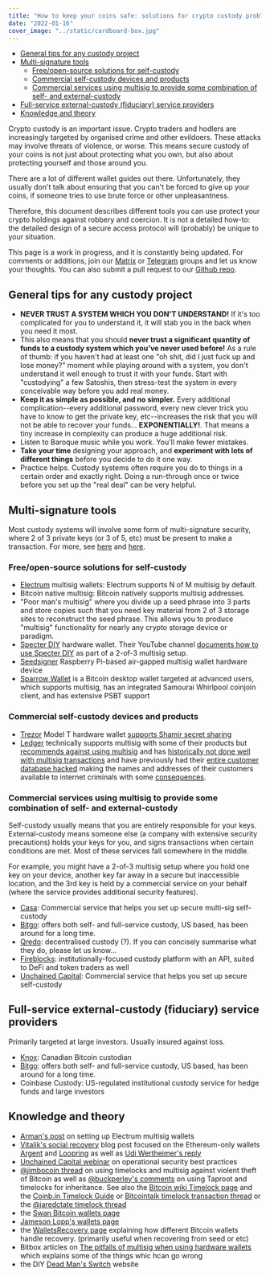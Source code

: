 ```yaml
---
title: "How to keep your coins safe: solutions for crypto custody problems"
date: "2022-01-16"
cover_image: "../static/cardboard-box.jpg"
---
```


<!--TOC-->

- [General tips for any custody project](#general-tips-for-any-custody-project)
- [Multi-signature tools](#multi-signature-tools)
  - [Free/open-source solutions for self-custody](#freeopen-source-solutions-for-self-custody)
  - [Commercial self-custody devices and products](#commercial-self-custody-devices-and-products)
  - [Commercial services using multisig to provide some combination of self- and external-custody](#commercial-services-using-multisig-to-provide-some-combination-of-self--and-external-custody)
- [Full-service external-custody (fiduciary) service providers](#full-service-external-custody-fiduciary-service-providers)
- [Knowledge and theory](#knowledge-and-theory)

<!--TOC-->
<!-- Generate TOC with `md_toc -p github custody.md` -->

Crypto custody is an important issue. Crypto traders and hodlers are
increasingly targeted by organised crime and other evildoers. These attacks may
involve threats of violence, or worse. This means secure custody of your coins
is not just about protecting what you own, but also about protecting yourself
and those around you.

There are a lot of different wallet guides out there. Unfortunately, they
usually don't talk about ensuring that you can't be forced to give up your
coins, if someone tries to use brute force or other unpleasantness.

Therefore, this document describes different tools you can use protect your
crypto holdings against robbery and coercion. It is not a detailed how-to: the
detailed design of a secure access protocol will (probably) be unique to your
situation.

This page is a work in progress, and it is constantly being updated. For
comments or additions, join our
[Matrix](https://matrix.to/#/#bitcoins-in-chiangmai:matrix.org) or
[Telegram](https://t.me/btccmai) groups and let us know your thoughts. You can
also submit a pull request to our [Github
repo](https://github.com/lncm/lncm.github.io/blob/source/src/data/project/custody.md).



## General tips for any custody project

* **NEVER TRUST A SYSTEM WHICH YOU DON'T UNDERSTAND!** If it's too complicated
  for you to understand it, it will stab you in the back when you need it most.
* This also means that you should **never trust a significant quantity of funds
  to a custody system which you've never used before!** As a rule of thumb: if
  you haven't had at least one "oh shit, did I just fuck up and lose money?"
  moment while playing around with a system, you don't understand it well
  enough to trust it with your funds. Start with "custodying" a few Satoshis,
  then stress-test the system in every conceivable way before you add real
  money.
* **Keep it as simple as possible, and no simpler.** Every additional
  complication--every additional password, every new clever trick you have to
  know to get the private key, etc--increases the risk that you will not be
  able to recover your funds...  **EXPONENTIALLY!**. That means a tiny increase
  in complexity can produce a huge additional risk.
* Listen to Baroque music while you work. You'll make fewer mistakes.
* **Take your time** designing your approach, and **experiment with lots of
  different things** before you decide to do it one way.
* Practice helps. Custody systems often require you do to things in a certain
  order and exactly right. Doing a run-through once or twice before you set up
  the "real deal" can be very helpful.


## Multi-signature tools

Most custody systems will involve some form of multi-signature security, where
2 of 3 private keys (or 3 of 5, etc) must be present to make a transaction. For
more, see [here](https://coinguides.org/multisig-multi-signature-wallet/) and
[here](https://en.bitcoin.it/wiki/Multi-signature).

### Free/open-source solutions for self-custody

* [Electrum](https://electrum.org) multisig wallets: Electrum supports N of M
  multisig by default.
* Bitcoin native multisig: Bitcoin natively supports multisig addresses.
* "Poor man's multisig" where you divide up a seed phrase into 3 parts and
  store copies such that you need key material from 2 of 3 storage sites to
  reconstruct the seed phrase. This allows you to produce "multisig"
  functionality for nearly any crypto storage device or paradigm.
* [Specter DIY](https://github.com/cryptoadvance/specter-diy) hardware wallet.
  Their YouTube channel [documents how to use 
  Specter DIY](https://www.youtube.com/watch?v=xjBzAAiVKk8) as part of a 2-of-3
  multisig setup.
* [Seedsigner](https://seedsigner.com/) Raspberry Pi-based air-gapped multisig
  wallet hardware device
* [Sparrow Wallet](https://www.sparrowwallet.com/features/) is a Bitcoin
  desktop wallet targeted at advanced users, which supports multisig, has an
  integrated Samourai Whirlpool coinjoin client, and has extensive PSBT support

### Commercial self-custody devices and products

* [Trezor](https://trezor.io/) Model T hardware wallet [supports Shamir secret sharing](https://trezor.io/shamir/)
* [Ledger](https://www.ledger.com/) technically supports multisig with some of
  their products but [recommends against using
  multisig](https://blog.ledger.com/why-multisig-wont-let-you-scale-your-digital-asset-business/)
  and has [historically not done well with multisig
  transactions](https://twitter.com/mflaxman/status/1154538947340468224) and
  have previously had their [entire customer database
  hacked](https://decrypt.co/52118/hacked-ledger-database-dumped-on-raidforums)
  making the names and addresses of their customers available to internet
  criminals with some
  [consequences](https://www.bitdefender.com/blog/hotforsecurity/fake-ledger-devices-mailed-out-in-attempt-to-steal-from-cryptocurrency-fans/).

### Commercial services using multisig to provide some combination of self- and external-custody

Self-custody usually means that you are entirely responsible for your keys.
External-custody means someone else (a company with extensive security
precautions) holds your keys for you, and signs transactions when certain
conditions are met. Most of these services fall somewhere in
the middle.

For example, you might have a 2-of-3 multisig setup where you hold one key on
your device, another key far away in a secure but inaccessible location, and
the 3rd key is held by a commercial service on your behalf (where the service
provides additional security features).

* [Casa](https://keys.casa/): Commercial service that helps you set up secure
  multi-sig self-custody
* [Bitgo](https://www.bitgo.com/): offers both self- and full-service custody,
  US based, has been around for a long time. 
* [Qredo](https://www.qredo.com/): decentralised custody (?). If you can
  concisely summarise what they do, please let us know...
* [Fireblocks](https://www.fireblocks.com/): institutionally-focused custody
  platform with an API, suited to DeFi and token traders as well
* [Unchained Capital](https://unchained.com/): Commercial service that helps
  you set up secure self-custody

## Full-service external-custody (fiduciary) service providers

Primarily targeted at large investors. Usually insured against loss.

* [Knox](https://www.knoxcustody.com/): Canadian Bitcoin custodian
* [Bitgo](https://www.bitgo.com/): offers both self- and full-service custody,
  US based, has been around for a long time. 
* Coinbase Custody: US-regulated institutional custody service for hedge funds
  and large investors

## Knowledge and theory

* [Arman's
  post](https://armantheparman.com/how-to-store-your-bitcoin-detailed-instructions-part-2-multi-signature/)
  on setting up Electrum multisig wallets
* [Vitalik's social
  recovery](https://vitalik.ca/general/2021/01/11/recovery.html) blog post
  focused on the Ethereum-only wallets [Argent](https://www.argent.xyz/) and
  [Loopring](https://loopring.io/) as well as [Udi Wertheimer's
  reply](https://twitter.com/udiWertheimer/status/1348532541326839808)
* [Unchained Capital webinar](https://www.youtube.com/watch?v=yGgO5RCH0a4) on
  operational security best practices
* [@jimbocoin thread](https://twitter.com/jimbocoin/status/1353687203285790720)
  on using timelocks and multisig against violent theft of Bitcoin as well as
  [@buckperley's
  comments](https://twitter.com/BuckPerley/status/1483163898622664713) on using
  Taproot and timelocks for inheritance. See also the [Bitcoin wiki Timelock
  page](https://en.bitcoin.it/wiki/Timelock) and the [Coinb.in Timelock
  Guide](https://blog.coinb.in/guide_timelock) or [Bitcointalk timelock
  transaction
  thread](https://bitcointalk.org/index.php?topic=2415595.msg24712087#msg24712087) or the [@jaredctate timelock thread](https://twitter.com/jaredctate/status/1216396660437389315)
* the [Swan Bitcoin wallets
  page](https://www.swanbitcoin.com/bitcoin-wallets-not-your-keys-not-your-bitcoin/)
* [Jameson Lopp's wallets
  page](https://www.lopp.net/bitcoin-information/recommended-wallets.html)
* the [WalletsRecovery page](https://walletsrecovery.org/) explaining how
  different Bitcoin wallets handle recovery. (primarily useful when recovering
  from seed or etc)
* Bitbox articles on [The pitfalls of multisig when using hardware
  wallets](https://medium.com/shiftcrypto/the-pitfalls-of-multisig-when-using-hardware-wallets-9b0e98e4c19c)
  which explains some of the things whic hcan go wrong
* the DIY [Dead Man's Switch](https://www.deadmansswitch.net/) website
